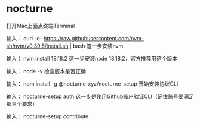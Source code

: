 # nocturne
打开Mac上面点终端Terminal

输入：
curl -o- https://raw.githubusercontent.com/nvm-sh/nvm/v0.39.5/install.sh | bash 这一步安装nvm

输入：
nvm install 18.18.2 这一步安装node 18.18.2，官方推荐用这个版本

输入：
node -v 检查版本是否正确

输入：
npm install -g @nocturne-xyz/nocturne-setup 开始安装协议CLI

输入：
nocturne-setup auth 这一步是使用Github账户验证CLI（记住账号要满足那三个要求）

输入：
nocturne-setup contribute
